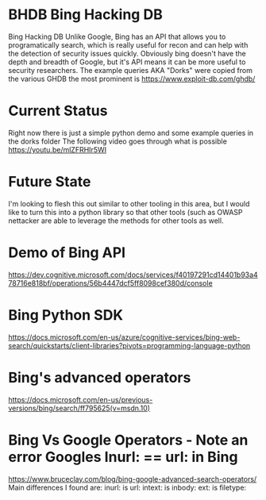 # BHDB Bing Hacking DB
Bing Hacking DB
Unlike Google, Bing has an API that allows you to programatically search, which is really useful for recon and can help with the detection of security issues quickly. Obviously bing doesn't have the depth and breadth of Google, but it's API means it can be more useful to security researchers. The example queries AKA "Dorks" were copied from the various GHDB the most prominent is https://www.exploit-db.com/ghdb/

# Current Status
Right now there is just a simple python demo and some example queries in the dorks folder
The following video goes through what is possible https://youtu.be/mlZFRHIr5WI

# Future State
I'm looking to flesh this out similar to other tooling in this area, but I would like to turn this into a python library so that other tools (such as OWASP nettacker are able to leverage the methods for other tools as well.

# Demo of Bing API
https://dev.cognitive.microsoft.com/docs/services/f40197291cd14401b93a478716e818bf/operations/56b4447dcf5ff8098cef380d/console

# Bing Python SDK
https://docs.microsoft.com/en-us/azure/cognitive-services/bing-web-search/quickstarts/client-libraries?pivots=programming-language-python


# Bing's advanced operators
https://docs.microsoft.com/en-us/previous-versions/bing/search/ff795625(v=msdn.10)


# Bing Vs Google Operators - Note an error Googles Inurl: == url: in Bing
https://www.bruceclay.com/blog/bing-google-advanced-search-operators/
Main differences I found are:
inurl: is url:
intext: is inbody:
ext: is filetype:
